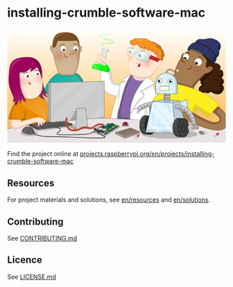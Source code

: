 # installing-crumble-software-mac

![installing-crumble-software-mac](banner.png)

Find the project online at [projects.raspberrypi.org/en/projects/installing-crumble-software-mac](https://projects.raspberrypi.org/en/projects/installing-crumble-software-mac)

## Resources
For project materials and solutions, see [en/resources](https://github.com/raspberrypilearning/installing-crumble-software-mac/tree/master/en/resources) and [en/solutions](https://github.com/raspberrypilearning/installing-crumble-software-mac/tree/master/en/solutions).

## Contributing
See [CONTRIBUTING.md](CONTRIBUTING.md)

## Licence
 See [LICENSE.md](LICENSE.md)